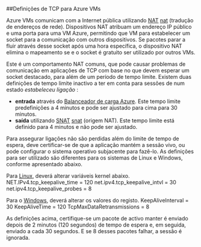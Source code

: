 ##<a name="tcp-settings-for-azure-vms"></a>Definições de TCP para Azure VMs

Azure VMs comunicam com a Internet pública utilizando [NAT] [ nat] (tradução de endereços de rede). Dispositivos NAT atribuam um endereço IP público e uma porta para uma VM Azure, permitindo que VM para estabelecer um socket para a comunicação com outros dispositivos. Se pacotes parar a fluir através desse socket após uma hora específica, o dispositivo NAT elimina o mapeamento se e o socket é gratuito ser utilizado por outros VMs.

Este é um comportamento NAT comuns, que pode causar problemas de comunicação em aplicações de TCP com base no que devem esperar um socket destacado, para além de um período de tempo limite. Existem duas definições de tempo limite inactivo a ter em conta para sessões de num estado *estabeleceu ligação* :

- **entrada** através do [Balanceador de carga Azure][azure-lb-timeout]. Este tempo limite predefinições a 4 minutos e pode ser ajustado para cima para 30 minutos.
- **saída** utilizando [SNAT] [ snat] (origem NAT). Este tempo limite está definido para 4 minutos e não pode ser ajustado.

Para assegurar ligações não são perdidas além do limite de tempo de espera, deve certificar-se de que a aplicação mantém a sessão vivo, ou pode configurar o sistema operativo subjacente para fazê-lo. As definições para ser utilizado são diferentes para os sistemas de Linux e Windows, conforme apresentado abaixo.

Para [Linux][linux], deverá alterar variáveis kernel abaixo.
NET.IPv4.tcp_keepalive_time = 120 net.ipv4.tcp_keepalive_intvl = 30 net.ipv4.tcp_keepalive_probes = 8
 
Para o [Windows][windows], deverá alterar os valores do registo.
KeepAliveInterval = 30 KeepAliveTime = 120 TcpMaxDataRetransmissions = 8


As definições acima, certifique-se um pacote de activo manter é enviado depois de 2 minutos (120 segundos) de tempo de espera e, em seguida, enviado a cada 30 segundos. E se 8 desses pacotes falhar, a sessão é ignorada.

<!-- links -->
[nat]: http://computer.howstuffworks.com/nat.htm
[snat]: ../load-balancer/load-balancer-overview.md/#source-nat
[linux]: http://tldp.org/HOWTO/TCP-Keepalive-HOWTO/usingkeepalive.html
[windows]: http://blogs.technet.com/b/nettracer/archive/2010/06/03/things-that-you-may-want-to-know-about-tcp-keepalives.aspx
[azure-lb-timeout]: ../load-balancer/load-balancer-tcp-idle-timeout.md